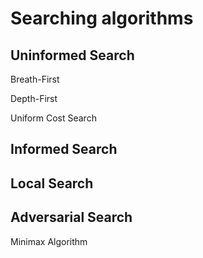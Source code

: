 # Searching algorithms

## Uninformed Search
Breath-First 

Depth-First 

Uniform Cost Search


## Informed Search

## Local Search

## Adversarial Search

Minimax Algorithm
